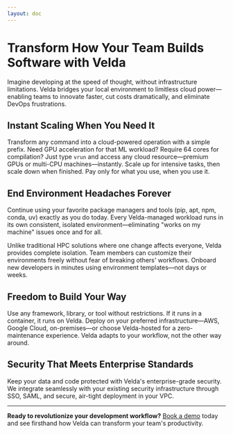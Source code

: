 ```yaml
---
layout: doc
---
```

# Transform How Your Team Builds Software with Velda

Imagine developing at the speed of thought, without infrastructure limitations. Velda bridges your local environment to limitless cloud power—enabling teams to innovate faster, cut costs dramatically, and eliminate DevOps frustrations.

## Instant Scaling When You Need It
Transform any command into a cloud-powered operation with a simple prefix. Need GPU acceleration for that ML workload? Require 64 cores for compilation? Just type `vrun` and access any cloud resource—premium GPUs or multi-CPU machines—instantly. Scale up for intensive tasks, then scale down when finished. Pay only for what you use, when you use it.

## End Environment Headaches Forever
Continue using your favorite package managers and tools (pip, apt, npm, conda, uv) exactly as you do today. Every Velda-managed workload runs in its own consistent, isolated environment—eliminating "works on my machine" issues once and for all.

Unlike traditional HPC solutions where one change affects everyone, Velda provides complete isolation. Team members can customize their environments freely without fear of breaking others' workflows. Onboard new developers in minutes using environment templates—not days or weeks.

## Freedom to Build Your Way
Use any framework, library, or tool without restrictions. If it runs in a container, it runs on Velda. Deploy on your preferred infrastructure—AWS, Google Cloud, on-premises—or choose Velda-hosted for a zero-maintenance experience. Velda adapts to your workflow, not the other way around.

## Security That Meets Enterprise Standards
Keep your data and code protected with Velda's enterprise-grade security. We integrate seamlessly with your existing security infrastructure through SSO, SAML, and secure, air-tight deployment in your VPC.

---

**Ready to revolutionize your development workflow?** [Book a demo](https://calendar.app.google/xJC6qMwzQ6UdAFVs5) today and see firsthand how Velda can transform your team's productivity.
